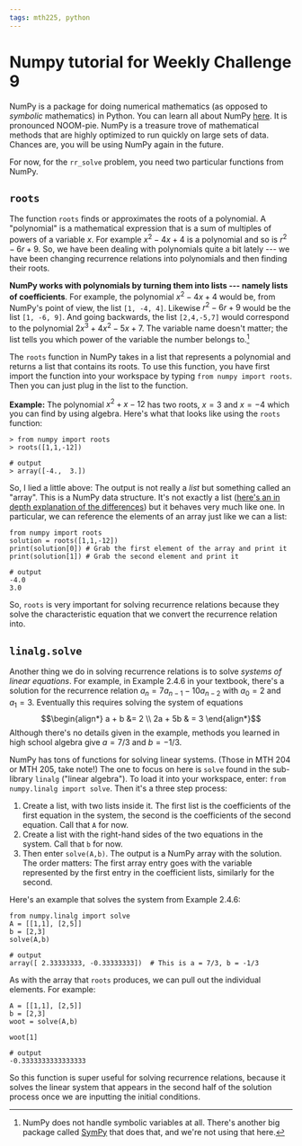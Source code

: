```yaml
---
tags: mth225, python
---
```



# Numpy tutorial for Weekly Challenge 9

NumPy is a package for doing numerical mathematics (as opposed to *symbolic* mathematics) in Python. You can learn all about NumPy [here](https://numpy.org/). It is pronounced NOOM-pie. NumPy is a treasure trove of mathematical methods that are highly optimized to run quickly on large sets of data. Chances are, you will be using NumPy again in the future. 

For now, for the `rr_solve` problem, you need two particular functions from NumPy. 

## `roots`

The function `roots` finds or approximates the roots of a polynomial. A "polynomial" is a mathematical expression that is a sum of multiples of powers of a variable $x$. For example $x^2 - 4x + 4$ is a polynomial and so is $r^2 - 6r + 9$. So, we have been dealing with polynomials quite a bit lately --- we have been changing recurrence relations into polynomials and then finding their roots. 

**NumPy works with polynomials by turning them into lists --- namely lists of coefficients**. For example, the polynomial $x^2 - 4x + 4$ would be, from NumPy's point of view, the list `[1, -4, 4]`. Likewise $r^2 - 6r + 9$ would be the list `[1, -6, 9]`. And going backwards, the list `[2,4,-5,7]` would correspond to the polynomial $2x^3 + 4x^2 - 5x + 7$. The variable name doesn't matter; the list tells you which power of the variable the number belongs to.[^1]

The `roots` function in NumPy takes in a list that represents a polynomial and returns a list that contains its roots. To use this function, you have first import the function into your workspace by typing `from numpy import roots`. Then you can just plug in the list to the function. 

**Example:** The polynomial $x^2 + x - 12$ has two roots, $x = 3$ and $x = -4$ which you can find by using algebra. Here's what that  looks like using the `roots` function: 

```python=
> from numpy import roots
> roots([1,1,-12])

# output
> array([-4.,  3.])
```
So, I lied a little above: The output is not really a *list* but something called an "array". This is a NumPy data structure. It's not exactly a list ([here's an in depth explanation of the differences](https://webcourses.ucf.edu/courses/1249560/pages/python-lists-vs-numpy-arrays-what-is-the-difference)) but it behaves very much like one. In particular, we can reference the elements of an array just like we can a list: 

```python=
from numpy import roots
solution = roots([1,1,-12])
print(solution[0]) # Grab the first element of the array and print it
print(solution[1]) # Grab the second element and print it

# output
-4.0
3.0
```

So, `roots` is very important for solving recurrence relations because they solve the characteristic equation that we convert the recurrence relation into. 

## `linalg.solve`

Another thing we do in solving recurrence relations is to solve *systems of linear equations*. For example, in Example 2.4.6 in your textbook, there's a solution for the recurrence relation $a_n = 7a_{n-1} - 10 a_{n-2}$ with $a_0 = 2$ and $a_1 = 3$. Eventually this requires solving the system of equations
$$\begin{align*}
a + b &= 2 \\
2a + 5b & = 3
\end{align*}$$
Although there's no details given in the example, methods you learned in high school algebra give $a = 7/3$ and $b = -1/3$. 

NumPy has tons of functions for solving linear systems. (Those in MTH 204 or MTH 205, take note!) The one to focus on here is `solve` found in the sub-library `linalg` ("linear algebra"). To load it into your workspace, enter: `from numpy.linalg import solve`. Then it's a three step process: 

1. Create a list, with two lists inside it. The first list is the coefficients of the first equation in the system, the second is the coefficients of the second equation. Call that `A` for now. 
2. Create a list with the right-hand sides of the two equations in the system. Call that `b` for now. 
3. Then enter `solve(A,b)`. The output is a NumPy array with the solution. The order matters: The first array entry goes with the variable represented by the first entry in the coefficient lists, similarly for the second. 

Here's an example that solves the system from Example 2.4.6: 

```python=
from numpy.linalg import solve
A = [[1,1], [2,5]]
b = [2,3]
solve(A,b)

# output
array([ 2.33333333, -0.33333333])  # This is a = 7/3, b = -1/3
```
As with the array that `roots` produces, we can pull out the individual elements. For example: 

```python=
A = [[1,1], [2,5]]
b = [2,3]
woot = solve(A,b)

woot[1]

# output
-0.3333333333333333
```
So this function is super useful for solving recurrence relations, because it solves the linear system that appears in the second half of the solution process once we are inputting the initial conditions. 


[^1]: NumPy does not handle symbolic variables at all. There's another big package called [SymPy](https://www.sympy.org/en/index.html) that does that, and we're not using that here.